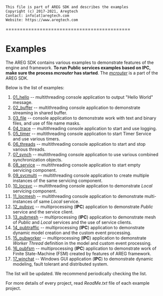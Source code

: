 ```
This file is part of AREG SDK and describes the examples
Copyright (c) 2017-2021, Aregtech
Contact: info[at]aregtech.com
Website: https://www.aregtech.com
```
============================================
# Examples

The AREG SDK contains various examples to demonstrate features of the engine and framework.  **To run Public services examples based on IPC, make sure the process _mcrouter_ has started**. The [_mcrouter_](./../framework/mcrouter/) is a part of the AREG SDK.

Below is the list of examples:

1.  [01_hello](./01_hello/) -- multithreading console application to output "Hello World" message.
2.  [02_buffer](./02_buffer/) -- multithreading console application to demonstrate streaming in shared buffer.
3.  [03_file](./03_file/) -- console application to demonstrate work with text and binary files, and use of file name masks.
4.  [04_trace](./04_trace/) -- multithreading console application to start and use logging.
5.  [05_timer](./05_timer/) -- multithreading console application to start Timer Service and use various timers.
6.  [06_threads](./06_threads/) -- multithreading console application to start and stop various threads.
7.  [07_synch](./07_synch/) -- multithreading console application to use various combined synchronization objects.
8.  [08_service](./08_service/) -- multithreading console application to start empty servicing component.
9.  [09_svcmulti](./09_svcmulti/) -- multithreading console application to create multiple instances of the same servicing component.
10. [10_locsvc](./10_locsvc/) -- multithreading console application to demonstrate _Local_ servicing component.
11. [11_locmesh](./11_locmesh/) -- multithreading console application to demonstrate multi-instances of same _Local_ service.
12. [12_pubsvc](./12_pubsvc/) -- multiprocessing (**IPC**) application to demonstrate _Public_ service and the service client.
13. [13_pubmesh](./13_pubmesh/) -- multiprocessing (**IPC**) application to demonstrate mesh of _Public_ and _Local_ services and the use of service clients.
14. [14_pubtraffic](./14_pubtraffic/) -- multiprocessing (**IPC**) application to demonstrate dynamic model creation and the custom event processing.
15. [15_pubworker](./15_pubworker/) -- multiprocessing (**IPC**) application to demonstrate _Worker Thread_ definition in the model and custom event processing.
16. [16_pubfsm](./16_pubfsm/) -- multiprocessing (**IPC**) application to demonstrate work of Finite State-Machine (FSM) created by features of AREG framework.
17. [17_winchat](./17_winchat/) -- Windows GUI application (**IPC**) to demonstrate dynamic modeling, fault tolerant and distributed system.

The list will be updated. We recommend periodically checking the list.

For more details of every project, read _ReadMe.txt_ file of each example project.
